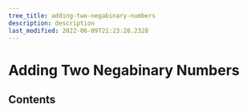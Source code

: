 ```yaml
---
tree_title: adding-two-negabinary-numbers
description: description
last_modified: 2022-06-09T21:23:28.2328
---
```


# Adding Two Negabinary Numbers

## Contents
